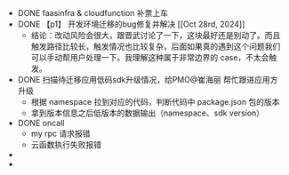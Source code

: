 - DONE faasinfra & cloudfunction 补票上车
- DONE 【p1】 开发环境迁移的bug修复并解决 [[Oct 28rd, 2024]]
	- 结论：改动风险会很大，跟晋武讨论了一下，这块最好还是别动了。而且触发路径比较长，触发情况也比较复杂，后面如果真的遇到这个问题我们可以手动帮用户处理一下。我理解这种属于非常边界的 case，不太会触发。
- DONE 扫描待迁移应用低码sdk升级情况，给PMO@崔海丽 帮忙跟进应用方升级
	- 根据 namespace 拉到对应的代码，判断代码中 package.json 包的版本
	- 拿到版本信息之后低版本的数据输出（namespace、sdk version）
- DONE oncall
	- my rpc 请求报错
	- 云函数执行失败报错
-
-